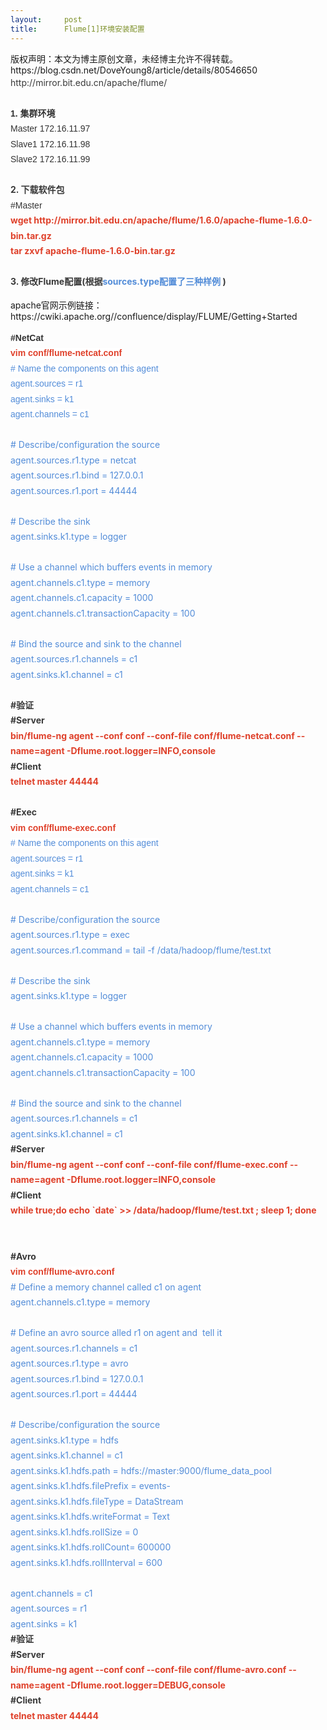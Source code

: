 ```yaml
---
layout:     post
title:      Flume[1]环境安装配置
---
```

<div id="article_content" class="article_content clearfix csdn-tracking-statistics" data-pid="blog" data-mod="popu_307" data-dsm="post">
								<div class="article-copyright">
					版权声明：本文为博主原创文章，未经博主允许不得转载。					https://blog.csdn.net/DoveYoung8/article/details/80546650				</div>
								            <link rel="stylesheet" href="https://csdnimg.cn/release/phoenix/template/css/ck_htmledit_views-f76675cdea.css">
						<div class="htmledit_views" id="content_views">
                <div style="font-size:14px;font-family:'-apple-system', BlinkMacSystemFont, 'PingFang SC', Helvetica, Tahoma, Arial, 'Hiragino Sans GB', 'Microsoft YaHei', '微软雅黑', SimSun, '宋体', Heiti, '黑体', sans-serif;color:rgb(57,57,57);line-height:1.75;white-space:pre-wrap;">http://mirror.bit.edu.cn/apache/flume/</div><div style="font-size:14px;font-family:'-apple-system', BlinkMacSystemFont, 'PingFang SC', Helvetica, Tahoma, Arial, 'Hiragino Sans GB', 'Microsoft YaHei', '微软雅黑', SimSun, '宋体', Heiti, '黑体', sans-serif;color:rgb(57,57,57);line-height:1.75;white-space:pre-wrap;"><br></div><div style="font-size:14px;font-family:'-apple-system', BlinkMacSystemFont, 'PingFang SC', Helvetica, Tahoma, Arial, 'Hiragino Sans GB', 'Microsoft YaHei', '微软雅黑', SimSun, '宋体', Heiti, '黑体', sans-serif;color:rgb(57,57,57);line-height:1.75;white-space:pre-wrap;"><span style="background-color:rgb(255,255,255);font-family:Arial;color:rgb(51,51,51);"><strong>1. 集群环境</strong></span></div><div style="font-size:14px;font-family:'-apple-system', BlinkMacSystemFont, 'PingFang SC', Helvetica, Tahoma, Arial, 'Hiragino Sans GB', 'Microsoft YaHei', '微软雅黑', SimSun, '宋体', Heiti, '黑体', sans-serif;color:rgb(57,57,57);line-height:1.75;white-space:pre-wrap;"><span style="background-color:rgb(255,255,255);font-family:Arial;color:rgb(51,51,51);">Master 172.16.11.97</span></div><div style="font-size:14px;font-family:'-apple-system', BlinkMacSystemFont, 'PingFang SC', Helvetica, Tahoma, Arial, 'Hiragino Sans GB', 'Microsoft YaHei', '微软雅黑', SimSun, '宋体', Heiti, '黑体', sans-serif;color:rgb(57,57,57);line-height:1.75;white-space:pre-wrap;"><span style="background-color:rgb(255,255,255);font-family:Arial;color:rgb(51,51,51);">Slave1 172.16.11.98</span></div><div style="font-size:14px;font-family:'-apple-system', BlinkMacSystemFont, 'PingFang SC', Helvetica, Tahoma, Arial, 'Hiragino Sans GB', 'Microsoft YaHei', '微软雅黑', SimSun, '宋体', Heiti, '黑体', sans-serif;color:rgb(57,57,57);line-height:1.75;white-space:pre-wrap;"><span style="background-color:rgb(255,255,255);font-family:Arial;color:rgb(51,51,51);">Slave2 172.16.11.99</span></div><div style="font-size:14px;font-family:'-apple-system', BlinkMacSystemFont, 'PingFang SC', Helvetica, Tahoma, Arial, 'Hiragino Sans GB', 'Microsoft YaHei', '微软雅黑', SimSun, '宋体', Heiti, '黑体', sans-serif;color:rgb(57,57,57);line-height:1.75;white-space:pre-wrap;"><br></div><div style="font-size:14px;font-family:'-apple-system', BlinkMacSystemFont, 'PingFang SC', Helvetica, Tahoma, Arial, 'Hiragino Sans GB', 'Microsoft YaHei', '微软雅黑', SimSun, '宋体', Heiti, '黑体', sans-serif;color:rgb(57,57,57);line-height:1.75;white-space:pre-wrap;"><span style="font-weight:bold;">2. 下载软件包</span></div><div style="font-size:14px;font-family:'-apple-system', BlinkMacSystemFont, 'PingFang SC', Helvetica, Tahoma, Arial, 'Hiragino Sans GB', 'Microsoft YaHei', '微软雅黑', SimSun, '宋体', Heiti, '黑体', sans-serif;color:rgb(57,57,57);line-height:1.75;white-space:pre-wrap;"><span style="background-color:rgb(255,255,255);font-family:Arial;color:rgb(51,51,51);">#Master</span></div><div style="font-size:14px;font-family:'-apple-system', BlinkMacSystemFont, 'PingFang SC', Helvetica, Tahoma, Arial, 'Hiragino Sans GB', 'Microsoft YaHei', '微软雅黑', SimSun, '宋体', Heiti, '黑体', sans-serif;color:rgb(57,57,57);line-height:1.75;white-space:pre-wrap;"><span style="color:rgb(223,64,42);"><strong>wget http://mirror.bit.edu.cn/apache/flume/1.6.0/apache-flume-1.6.0-bin.tar.gz</strong></span></div><div style="font-size:14px;font-family:'-apple-system', BlinkMacSystemFont, 'PingFang SC', Helvetica, Tahoma, Arial, 'Hiragino Sans GB', 'Microsoft YaHei', '微软雅黑', SimSun, '宋体', Heiti, '黑体', sans-serif;color:rgb(57,57,57);line-height:1.75;white-space:pre-wrap;"><span style="color:rgb(223,64,42);"><strong>tar zxvf apache-flume-1.6.0-bin.tar.gz</strong></span></div><div style="font-size:14px;font-family:'-apple-system', BlinkMacSystemFont, 'PingFang SC', Helvetica, Tahoma, Arial, 'Hiragino Sans GB', 'Microsoft YaHei', '微软雅黑', SimSun, '宋体', Heiti, '黑体', sans-serif;color:rgb(57,57,57);line-height:1.75;white-space:pre-wrap;"><br></div><div style="font-size:14px;font-family:'-apple-system', BlinkMacSystemFont, 'PingFang SC', Helvetica, Tahoma, Arial, 'Hiragino Sans GB', 'Microsoft YaHei', '微软雅黑', SimSun, '宋体', Heiti, '黑体', sans-serif;color:rgb(57,57,57);line-height:1.75;white-space:pre-wrap;"><span style="font-weight:bold;">3. 修改Flume配置(根据<span style="color:rgb(82,140,216);font-family:'-apple-system', BlinkMacSystemFont, 'PingFang SC', Helvetica, Tahoma, Arial, 'Hiragino Sans GB', 'Microsoft YaHei', '微软雅黑', SimSun, '宋体', Heiti, '黑体', sans-serif;font-size:14px;white-space:pre-wrap;">sources.type配置了三种样例 </span>)</span></div><p>apache官网示例链接：https://cwiki.apache.org//confluence/display/FLUME/Getting+Started</p><div style="font-size:14px;font-family:'-apple-system', BlinkMacSystemFont, 'PingFang SC', Helvetica, Tahoma, Arial, 'Hiragino Sans GB', 'Microsoft YaHei', '微软雅黑', SimSun, '宋体', Heiti, '黑体', sans-serif;color:rgb(57,57,57);line-height:1.75;white-space:pre-wrap;"><span style="background-color:rgb(255,255,255);font-family:Arial;color:rgb(51,51,51);"><strong>#NetCat</strong></span></div><div style="font-size:14px;font-family:'-apple-system', BlinkMacSystemFont, 'PingFang SC', Helvetica, Tahoma, Arial, 'Hiragino Sans GB', 'Microsoft YaHei', '微软雅黑', SimSun, '宋体', Heiti, '黑体', sans-serif;color:rgb(57,57,57);line-height:1.75;white-space:pre-wrap;"><span style="background-color:rgb(255,255,255);font-family:Arial;color:rgb(223,64,42);"><strong>vim conf/flume-netcat.conf</strong></span></div><div style="font-size:14px;font-family:'-apple-system', BlinkMacSystemFont, 'PingFang SC', Helvetica, Tahoma, Arial, 'Hiragino Sans GB', 'Microsoft YaHei', '微软雅黑', SimSun, '宋体', Heiti, '黑体', sans-serif;color:rgb(57,57,57);line-height:1.75;white-space:pre-wrap;"><span style="background-color:rgb(255,255,255);font-family:Arial;color:rgb(82,140,216);"># Name the components on this agent</span></div><div style="font-size:14px;font-family:'-apple-system', BlinkMacSystemFont, 'PingFang SC', Helvetica, Tahoma, Arial, 'Hiragino Sans GB', 'Microsoft YaHei', '微软雅黑', SimSun, '宋体', Heiti, '黑体', sans-serif;color:rgb(57,57,57);line-height:1.75;white-space:pre-wrap;"><span style="background-color:rgb(255,255,255);font-family:Arial;color:rgb(82,140,216);">agent.sources = r1</span></div><div style="font-size:14px;font-family:'-apple-system', BlinkMacSystemFont, 'PingFang SC', Helvetica, Tahoma, Arial, 'Hiragino Sans GB', 'Microsoft YaHei', '微软雅黑', SimSun, '宋体', Heiti, '黑体', sans-serif;color:rgb(57,57,57);line-height:1.75;white-space:pre-wrap;"><span style="background-color:rgb(255,255,255);font-family:Arial;color:rgb(82,140,216);">agent.sinks = k1</span></div><div style="font-size:14px;font-family:'-apple-system', BlinkMacSystemFont, 'PingFang SC', Helvetica, Tahoma, Arial, 'Hiragino Sans GB', 'Microsoft YaHei', '微软雅黑', SimSun, '宋体', Heiti, '黑体', sans-serif;color:rgb(57,57,57);line-height:1.75;white-space:pre-wrap;"><span style="background-color:rgb(255,255,255);font-family:Arial;color:rgb(82,140,216);">agent.channels = c1</span></div><div style="font-size:14px;font-family:'-apple-system', BlinkMacSystemFont, 'PingFang SC', Helvetica, Tahoma, Arial, 'Hiragino Sans GB', 'Microsoft YaHei', '微软雅黑', SimSun, '宋体', Heiti, '黑体', sans-serif;color:rgb(57,57,57);line-height:1.75;white-space:pre-wrap;"><br></div><div style="font-size:14px;font-family:'-apple-system', BlinkMacSystemFont, 'PingFang SC', Helvetica, Tahoma, Arial, 'Hiragino Sans GB', 'Microsoft YaHei', '微软雅黑', SimSun, '宋体', Heiti, '黑体', sans-serif;color:rgb(57,57,57);line-height:1.75;white-space:pre-wrap;"><span style="color:rgb(82,140,216);"># Describe/configuration the source</span></div><div style="font-size:14px;font-family:'-apple-system', BlinkMacSystemFont, 'PingFang SC', Helvetica, Tahoma, Arial, 'Hiragino Sans GB', 'Microsoft YaHei', '微软雅黑', SimSun, '宋体', Heiti, '黑体', sans-serif;color:rgb(57,57,57);line-height:1.75;white-space:pre-wrap;"><span style="color:rgb(82,140,216);">agent.sources.r1.type = netcat</span></div><div style="font-size:14px;font-family:'-apple-system', BlinkMacSystemFont, 'PingFang SC', Helvetica, Tahoma, Arial, 'Hiragino Sans GB', 'Microsoft YaHei', '微软雅黑', SimSun, '宋体', Heiti, '黑体', sans-serif;color:rgb(57,57,57);line-height:1.75;white-space:pre-wrap;"><span style="color:rgb(82,140,216);">agent.sources.r1.bind = 127.0.0.1</span></div><div style="font-size:14px;font-family:'-apple-system', BlinkMacSystemFont, 'PingFang SC', Helvetica, Tahoma, Arial, 'Hiragino Sans GB', 'Microsoft YaHei', '微软雅黑', SimSun, '宋体', Heiti, '黑体', sans-serif;color:rgb(57,57,57);line-height:1.75;white-space:pre-wrap;"><span style="color:rgb(82,140,216);">agent.sources.r1.port = 44444</span></div><div style="font-size:14px;font-family:'-apple-system', BlinkMacSystemFont, 'PingFang SC', Helvetica, Tahoma, Arial, 'Hiragino Sans GB', 'Microsoft YaHei', '微软雅黑', SimSun, '宋体', Heiti, '黑体', sans-serif;color:rgb(57,57,57);line-height:1.75;white-space:pre-wrap;"><br></div><div style="font-size:14px;font-family:'-apple-system', BlinkMacSystemFont, 'PingFang SC', Helvetica, Tahoma, Arial, 'Hiragino Sans GB', 'Microsoft YaHei', '微软雅黑', SimSun, '宋体', Heiti, '黑体', sans-serif;color:rgb(57,57,57);line-height:1.75;white-space:pre-wrap;"><span style="color:rgb(82,140,216);"># Describe the sink</span></div><div style="font-size:14px;font-family:'-apple-system', BlinkMacSystemFont, 'PingFang SC', Helvetica, Tahoma, Arial, 'Hiragino Sans GB', 'Microsoft YaHei', '微软雅黑', SimSun, '宋体', Heiti, '黑体', sans-serif;color:rgb(57,57,57);line-height:1.75;white-space:pre-wrap;"><span style="color:rgb(82,140,216);">agent.sinks.k1.type = logger</span></div><div style="font-size:14px;font-family:'-apple-system', BlinkMacSystemFont, 'PingFang SC', Helvetica, Tahoma, Arial, 'Hiragino Sans GB', 'Microsoft YaHei', '微软雅黑', SimSun, '宋体', Heiti, '黑体', sans-serif;color:rgb(57,57,57);line-height:1.75;white-space:pre-wrap;"><br></div><div style="font-size:14px;font-family:'-apple-system', BlinkMacSystemFont, 'PingFang SC', Helvetica, Tahoma, Arial, 'Hiragino Sans GB', 'Microsoft YaHei', '微软雅黑', SimSun, '宋体', Heiti, '黑体', sans-serif;color:rgb(57,57,57);line-height:1.75;white-space:pre-wrap;"><span style="color:rgb(82,140,216);"># Use a channel which buffers events in memory</span></div><div style="font-size:14px;font-family:'-apple-system', BlinkMacSystemFont, 'PingFang SC', Helvetica, Tahoma, Arial, 'Hiragino Sans GB', 'Microsoft YaHei', '微软雅黑', SimSun, '宋体', Heiti, '黑体', sans-serif;color:rgb(57,57,57);line-height:1.75;white-space:pre-wrap;"><span style="color:rgb(82,140,216);">agent.channels.c1.type = memory</span></div><div style="font-size:14px;font-family:'-apple-system', BlinkMacSystemFont, 'PingFang SC', Helvetica, Tahoma, Arial, 'Hiragino Sans GB', 'Microsoft YaHei', '微软雅黑', SimSun, '宋体', Heiti, '黑体', sans-serif;color:rgb(57,57,57);line-height:1.75;white-space:pre-wrap;"><span style="color:rgb(82,140,216);">agent.channels.c1.capacity = 1000</span></div><div style="font-size:14px;font-family:'-apple-system', BlinkMacSystemFont, 'PingFang SC', Helvetica, Tahoma, Arial, 'Hiragino Sans GB', 'Microsoft YaHei', '微软雅黑', SimSun, '宋体', Heiti, '黑体', sans-serif;color:rgb(57,57,57);line-height:1.75;white-space:pre-wrap;"><span style="color:rgb(82,140,216);">agent.channels.c1.transactionCapacity = 100</span></div><div style="font-size:14px;font-family:'-apple-system', BlinkMacSystemFont, 'PingFang SC', Helvetica, Tahoma, Arial, 'Hiragino Sans GB', 'Microsoft YaHei', '微软雅黑', SimSun, '宋体', Heiti, '黑体', sans-serif;color:rgb(57,57,57);line-height:1.75;white-space:pre-wrap;"><br></div><div style="font-size:14px;font-family:'-apple-system', BlinkMacSystemFont, 'PingFang SC', Helvetica, Tahoma, Arial, 'Hiragino Sans GB', 'Microsoft YaHei', '微软雅黑', SimSun, '宋体', Heiti, '黑体', sans-serif;color:rgb(57,57,57);line-height:1.75;white-space:pre-wrap;"><span style="color:rgb(82,140,216);"># Bind the source and sink to the channel</span></div><div style="font-size:14px;font-family:'-apple-system', BlinkMacSystemFont, 'PingFang SC', Helvetica, Tahoma, Arial, 'Hiragino Sans GB', 'Microsoft YaHei', '微软雅黑', SimSun, '宋体', Heiti, '黑体', sans-serif;color:rgb(57,57,57);line-height:1.75;white-space:pre-wrap;"><span style="color:rgb(82,140,216);">agent.sources.r1.channels = c1</span></div><div style="font-size:14px;font-family:'-apple-system', BlinkMacSystemFont, 'PingFang SC', Helvetica, Tahoma, Arial, 'Hiragino Sans GB', 'Microsoft YaHei', '微软雅黑', SimSun, '宋体', Heiti, '黑体', sans-serif;color:rgb(57,57,57);line-height:1.75;white-space:pre-wrap;"><span style="color:rgb(82,140,216);">agent.sinks.k1.channel = c1 </span></div><div style="font-size:14px;font-family:'-apple-system', BlinkMacSystemFont, 'PingFang SC', Helvetica, Tahoma, Arial, 'Hiragino Sans GB', 'Microsoft YaHei', '微软雅黑', SimSun, '宋体', Heiti, '黑体', sans-serif;color:rgb(57,57,57);line-height:1.75;white-space:pre-wrap;"><br></div><div style="font-size:14px;font-family:'-apple-system', BlinkMacSystemFont, 'PingFang SC', Helvetica, Tahoma, Arial, 'Hiragino Sans GB', 'Microsoft YaHei', '微软雅黑', SimSun, '宋体', Heiti, '黑体', sans-serif;color:rgb(57,57,57);line-height:1.75;white-space:pre-wrap;"><span style="font-weight:bold;">#验证</span></div><div style="font-size:14px;font-family:'-apple-system', BlinkMacSystemFont, 'PingFang SC', Helvetica, Tahoma, Arial, 'Hiragino Sans GB', 'Microsoft YaHei', '微软雅黑', SimSun, '宋体', Heiti, '黑体', sans-serif;color:rgb(57,57,57);line-height:1.75;white-space:pre-wrap;"><span style="font-weight:bold;">#Server</span></div><div style="font-size:14px;font-family:'-apple-system', BlinkMacSystemFont, 'PingFang SC', Helvetica, Tahoma, Arial, 'Hiragino Sans GB', 'Microsoft YaHei', '微软雅黑', SimSun, '宋体', Heiti, '黑体', sans-serif;color:rgb(57,57,57);line-height:1.75;white-space:pre-wrap;"><span style="color:rgb(223,64,42);"><strong>bin/flume-ng agent --conf conf --conf-file conf/flume-netcat.conf --name=agent -Dflume.root.logger=INFO,console</strong></span></div><div style="font-size:14px;font-family:'-apple-system', BlinkMacSystemFont, 'PingFang SC', Helvetica, Tahoma, Arial, 'Hiragino Sans GB', 'Microsoft YaHei', '微软雅黑', SimSun, '宋体', Heiti, '黑体', sans-serif;color:rgb(57,57,57);line-height:1.75;white-space:pre-wrap;"><span style="font-weight:bold;">#Client </span></div><div style="font-size:14px;font-family:'-apple-system', BlinkMacSystemFont, 'PingFang SC', Helvetica, Tahoma, Arial, 'Hiragino Sans GB', 'Microsoft YaHei', '微软雅黑', SimSun, '宋体', Heiti, '黑体', sans-serif;color:rgb(57,57,57);line-height:1.75;white-space:pre-wrap;"><span style="color:rgb(223,64,42);"><strong>telnet master 44444</strong></span></div><div style="font-size:14px;font-family:'-apple-system', BlinkMacSystemFont, 'PingFang SC', Helvetica, Tahoma, Arial, 'Hiragino Sans GB', 'Microsoft YaHei', '微软雅黑', SimSun, '宋体', Heiti, '黑体', sans-serif;color:rgb(57,57,57);line-height:1.75;white-space:pre-wrap;"><br></div><div style="font-size:14px;font-family:'-apple-system', BlinkMacSystemFont, 'PingFang SC', Helvetica, Tahoma, Arial, 'Hiragino Sans GB', 'Microsoft YaHei', '微软雅黑', SimSun, '宋体', Heiti, '黑体', sans-serif;color:rgb(57,57,57);line-height:1.75;white-space:pre-wrap;"><span style="font-weight:bold;">#Exec</span></div><div style="font-size:14px;font-family:'-apple-system', BlinkMacSystemFont, 'PingFang SC', Helvetica, Tahoma, Arial, 'Hiragino Sans GB', 'Microsoft YaHei', '微软雅黑', SimSun, '宋体', Heiti, '黑体', sans-serif;color:rgb(57,57,57);line-height:1.75;white-space:pre-wrap;"><span style="background-color:rgb(255,255,255);font-family:Arial;color:rgb(223,64,42);"><strong>vim conf/flume-exec.conf</strong></span></div><div style="font-size:14px;font-family:'-apple-system', BlinkMacSystemFont, 'PingFang SC', Helvetica, Tahoma, Arial, 'Hiragino Sans GB', 'Microsoft YaHei', '微软雅黑', SimSun, '宋体', Heiti, '黑体', sans-serif;color:rgb(57,57,57);line-height:1.75;white-space:pre-wrap;"><span style="background-color:rgb(255,255,255);font-family:Arial;color:rgb(82,140,216);"># Name the components on this agent</span></div><div style="font-size:14px;font-family:'-apple-system', BlinkMacSystemFont, 'PingFang SC', Helvetica, Tahoma, Arial, 'Hiragino Sans GB', 'Microsoft YaHei', '微软雅黑', SimSun, '宋体', Heiti, '黑体', sans-serif;color:rgb(57,57,57);line-height:1.75;white-space:pre-wrap;"><span style="background-color:rgb(255,255,255);font-family:Arial;color:rgb(82,140,216);">agent.sources = r1</span></div><div style="font-size:14px;font-family:'-apple-system', BlinkMacSystemFont, 'PingFang SC', Helvetica, Tahoma, Arial, 'Hiragino Sans GB', 'Microsoft YaHei', '微软雅黑', SimSun, '宋体', Heiti, '黑体', sans-serif;color:rgb(57,57,57);line-height:1.75;white-space:pre-wrap;"><span style="background-color:rgb(255,255,255);font-family:Arial;color:rgb(82,140,216);">agent.sinks = k1</span></div><div style="font-size:14px;font-family:'-apple-system', BlinkMacSystemFont, 'PingFang SC', Helvetica, Tahoma, Arial, 'Hiragino Sans GB', 'Microsoft YaHei', '微软雅黑', SimSun, '宋体', Heiti, '黑体', sans-serif;color:rgb(57,57,57);line-height:1.75;white-space:pre-wrap;"><span style="background-color:rgb(255,255,255);font-family:Arial;color:rgb(82,140,216);">agent.channels = c1</span></div><div style="font-size:14px;font-family:'-apple-system', BlinkMacSystemFont, 'PingFang SC', Helvetica, Tahoma, Arial, 'Hiragino Sans GB', 'Microsoft YaHei', '微软雅黑', SimSun, '宋体', Heiti, '黑体', sans-serif;color:rgb(57,57,57);line-height:1.75;white-space:pre-wrap;"><br></div><div style="font-size:14px;font-family:'-apple-system', BlinkMacSystemFont, 'PingFang SC', Helvetica, Tahoma, Arial, 'Hiragino Sans GB', 'Microsoft YaHei', '微软雅黑', SimSun, '宋体', Heiti, '黑体', sans-serif;color:rgb(57,57,57);line-height:1.75;white-space:pre-wrap;"><span style="color:rgb(82,140,216);"># Describe/configuration the source</span></div><div style="font-size:14px;font-family:'-apple-system', BlinkMacSystemFont, 'PingFang SC', Helvetica, Tahoma, Arial, 'Hiragino Sans GB', 'Microsoft YaHei', '微软雅黑', SimSun, '宋体', Heiti, '黑体', sans-serif;color:rgb(57,57,57);line-height:1.75;white-space:pre-wrap;"><span style="color:rgb(82,140,216);">agent.sources.r1.type = exec</span></div><div style="font-size:14px;font-family:'-apple-system', BlinkMacSystemFont, 'PingFang SC', Helvetica, Tahoma, Arial, 'Hiragino Sans GB', 'Microsoft YaHei', '微软雅黑', SimSun, '宋体', Heiti, '黑体', sans-serif;color:rgb(57,57,57);line-height:1.75;white-space:pre-wrap;"><span style="color:rgb(82,140,216);">agent.sources.r1.command = tail -f /data/hadoop/flume/test.txt</span></div><div style="font-size:14px;font-family:'-apple-system', BlinkMacSystemFont, 'PingFang SC', Helvetica, Tahoma, Arial, 'Hiragino Sans GB', 'Microsoft YaHei', '微软雅黑', SimSun, '宋体', Heiti, '黑体', sans-serif;color:rgb(57,57,57);line-height:1.75;white-space:pre-wrap;"><br></div><div style="font-size:14px;font-family:'-apple-system', BlinkMacSystemFont, 'PingFang SC', Helvetica, Tahoma, Arial, 'Hiragino Sans GB', 'Microsoft YaHei', '微软雅黑', SimSun, '宋体', Heiti, '黑体', sans-serif;color:rgb(57,57,57);line-height:1.75;white-space:pre-wrap;"><span style="color:rgb(82,140,216);"># Describe the sink</span></div><div style="font-size:14px;font-family:'-apple-system', BlinkMacSystemFont, 'PingFang SC', Helvetica, Tahoma, Arial, 'Hiragino Sans GB', 'Microsoft YaHei', '微软雅黑', SimSun, '宋体', Heiti, '黑体', sans-serif;color:rgb(57,57,57);line-height:1.75;white-space:pre-wrap;"><span style="color:rgb(82,140,216);">agent.sinks.k1.type = logger</span></div><div style="font-size:14px;font-family:'-apple-system', BlinkMacSystemFont, 'PingFang SC', Helvetica, Tahoma, Arial, 'Hiragino Sans GB', 'Microsoft YaHei', '微软雅黑', SimSun, '宋体', Heiti, '黑体', sans-serif;color:rgb(57,57,57);line-height:1.75;white-space:pre-wrap;"><br></div><div style="font-size:14px;font-family:'-apple-system', BlinkMacSystemFont, 'PingFang SC', Helvetica, Tahoma, Arial, 'Hiragino Sans GB', 'Microsoft YaHei', '微软雅黑', SimSun, '宋体', Heiti, '黑体', sans-serif;color:rgb(57,57,57);line-height:1.75;white-space:pre-wrap;"><span style="color:rgb(82,140,216);"># Use a channel which buffers events in memory</span></div><div style="font-size:14px;font-family:'-apple-system', BlinkMacSystemFont, 'PingFang SC', Helvetica, Tahoma, Arial, 'Hiragino Sans GB', 'Microsoft YaHei', '微软雅黑', SimSun, '宋体', Heiti, '黑体', sans-serif;color:rgb(57,57,57);line-height:1.75;white-space:pre-wrap;"><span style="color:rgb(82,140,216);">agent.channels.c1.type = memory</span></div><div style="font-size:14px;font-family:'-apple-system', BlinkMacSystemFont, 'PingFang SC', Helvetica, Tahoma, Arial, 'Hiragino Sans GB', 'Microsoft YaHei', '微软雅黑', SimSun, '宋体', Heiti, '黑体', sans-serif;color:rgb(57,57,57);line-height:1.75;white-space:pre-wrap;"><span style="color:rgb(82,140,216);">agent.channels.c1.capacity = 1000</span></div><div style="font-size:14px;font-family:'-apple-system', BlinkMacSystemFont, 'PingFang SC', Helvetica, Tahoma, Arial, 'Hiragino Sans GB', 'Microsoft YaHei', '微软雅黑', SimSun, '宋体', Heiti, '黑体', sans-serif;color:rgb(57,57,57);line-height:1.75;white-space:pre-wrap;"><span style="color:rgb(82,140,216);">agent.channels.c1.transactionCapacity = 100</span></div><div style="font-size:14px;font-family:'-apple-system', BlinkMacSystemFont, 'PingFang SC', Helvetica, Tahoma, Arial, 'Hiragino Sans GB', 'Microsoft YaHei', '微软雅黑', SimSun, '宋体', Heiti, '黑体', sans-serif;color:rgb(57,57,57);line-height:1.75;white-space:pre-wrap;"><br></div><div style="font-size:14px;font-family:'-apple-system', BlinkMacSystemFont, 'PingFang SC', Helvetica, Tahoma, Arial, 'Hiragino Sans GB', 'Microsoft YaHei', '微软雅黑', SimSun, '宋体', Heiti, '黑体', sans-serif;color:rgb(57,57,57);line-height:1.75;white-space:pre-wrap;"><span style="color:rgb(82,140,216);"># Bind the source and sink to the channel</span></div><div style="font-size:14px;font-family:'-apple-system', BlinkMacSystemFont, 'PingFang SC', Helvetica, Tahoma, Arial, 'Hiragino Sans GB', 'Microsoft YaHei', '微软雅黑', SimSun, '宋体', Heiti, '黑体', sans-serif;color:rgb(57,57,57);line-height:1.75;white-space:pre-wrap;"><span style="color:rgb(82,140,216);">agent.sources.r1.channels = c1</span></div><div style="font-size:14px;font-family:'-apple-system', BlinkMacSystemFont, 'PingFang SC', Helvetica, Tahoma, Arial, 'Hiragino Sans GB', 'Microsoft YaHei', '微软雅黑', SimSun, '宋体', Heiti, '黑体', sans-serif;color:rgb(57,57,57);line-height:1.75;white-space:pre-wrap;"><span style="color:rgb(82,140,216);">agent.sinks.k1.channel = c1 </span></div><div style="font-size:14px;font-family:'-apple-system', BlinkMacSystemFont, 'PingFang SC', Helvetica, Tahoma, Arial, 'Hiragino Sans GB', 'Microsoft YaHei', '微软雅黑', SimSun, '宋体', Heiti, '黑体', sans-serif;color:rgb(57,57,57);line-height:1.75;white-space:pre-wrap;"><span style="font-weight:bold;">#Server</span></div><div style="font-size:14px;font-family:'-apple-system', BlinkMacSystemFont, 'PingFang SC', Helvetica, Tahoma, Arial, 'Hiragino Sans GB', 'Microsoft YaHei', '微软雅黑', SimSun, '宋体', Heiti, '黑体', sans-serif;color:rgb(57,57,57);line-height:1.75;white-space:pre-wrap;"><span style="color:rgb(223,64,42);"><strong>bin/flume-ng agent --conf conf --conf-file conf/flume-exec.conf --name=agent -Dflume.root.logger=INFO,console</strong></span></div><div style="font-size:14px;font-family:'-apple-system', BlinkMacSystemFont, 'PingFang SC', Helvetica, Tahoma, Arial, 'Hiragino Sans GB', 'Microsoft YaHei', '微软雅黑', SimSun, '宋体', Heiti, '黑体', sans-serif;color:rgb(57,57,57);line-height:1.75;white-space:pre-wrap;"><span style="font-weight:bold;">#Client </span></div><div style="font-size:14px;font-family:'-apple-system', BlinkMacSystemFont, 'PingFang SC', Helvetica, Tahoma, Arial, 'Hiragino Sans GB', 'Microsoft YaHei', '微软雅黑', SimSun, '宋体', Heiti, '黑体', sans-serif;color:rgb(57,57,57);line-height:1.75;white-space:pre-wrap;"><span style="color:rgb(223,64,42);"><strong>while true;do echo `date` &gt;&gt; /data/hadoop/flume/test.txt ; sleep 1; done</strong></span></div><div style="font-size:14px;font-family:'-apple-system', BlinkMacSystemFont, 'PingFang SC', Helvetica, Tahoma, Arial, 'Hiragino Sans GB', 'Microsoft YaHei', '微软雅黑', SimSun, '宋体', Heiti, '黑体', sans-serif;color:rgb(57,57,57);line-height:1.75;white-space:pre-wrap;"><br></div><div style="font-size:14px;font-family:'-apple-system', BlinkMacSystemFont, 'PingFang SC', Helvetica, Tahoma, Arial, 'Hiragino Sans GB', 'Microsoft YaHei', '微软雅黑', SimSun, '宋体', Heiti, '黑体', sans-serif;color:rgb(57,57,57);line-height:1.75;white-space:pre-wrap;"><br></div><div style="font-size:14px;font-family:'-apple-system', BlinkMacSystemFont, 'PingFang SC', Helvetica, Tahoma, Arial, 'Hiragino Sans GB', 'Microsoft YaHei', '微软雅黑', SimSun, '宋体', Heiti, '黑体', sans-serif;color:rgb(57,57,57);line-height:1.75;white-space:pre-wrap;"><span style="font-weight:bold;">#Avro</span></div><div style="font-size:14px;font-family:'-apple-system', BlinkMacSystemFont, 'PingFang SC', Helvetica, Tahoma, Arial, 'Hiragino Sans GB', 'Microsoft YaHei', '微软雅黑', SimSun, '宋体', Heiti, '黑体', sans-serif;color:rgb(57,57,57);line-height:1.75;white-space:pre-wrap;"><span style="background-color:rgb(255,255,255);font-family:Arial;color:rgb(223,64,42);"><strong>vim conf/flume-avro.conf</strong></span></div><div style="font-size:14px;font-family:'-apple-system', BlinkMacSystemFont, 'PingFang SC', Helvetica, Tahoma, Arial, 'Hiragino Sans GB', 'Microsoft YaHei', '微软雅黑', SimSun, '宋体', Heiti, '黑体', sans-serif;color:rgb(57,57,57);line-height:1.75;white-space:pre-wrap;"><span style="color:rgb(82,140,216);"># Define a memory channel called c1 on agent</span></div><div style="font-size:14px;font-family:'-apple-system', BlinkMacSystemFont, 'PingFang SC', Helvetica, Tahoma, Arial, 'Hiragino Sans GB', 'Microsoft YaHei', '微软雅黑', SimSun, '宋体', Heiti, '黑体', sans-serif;color:rgb(57,57,57);line-height:1.75;white-space:pre-wrap;"><span style="color:rgb(82,140,216);">agent.channels.c1.type = memory</span></div><div style="font-size:14px;font-family:'-apple-system', BlinkMacSystemFont, 'PingFang SC', Helvetica, Tahoma, Arial, 'Hiragino Sans GB', 'Microsoft YaHei', '微软雅黑', SimSun, '宋体', Heiti, '黑体', sans-serif;color:rgb(57,57,57);line-height:1.75;white-space:pre-wrap;"><br></div><div style="font-size:14px;font-family:'-apple-system', BlinkMacSystemFont, 'PingFang SC', Helvetica, Tahoma, Arial, 'Hiragino Sans GB', 'Microsoft YaHei', '微软雅黑', SimSun, '宋体', Heiti, '黑体', sans-serif;color:rgb(57,57,57);line-height:1.75;white-space:pre-wrap;"><span style="color:rgb(82,140,216);"># Define an avro source alled r1 on agent and  tell it</span></div><div style="font-size:14px;font-family:'-apple-system', BlinkMacSystemFont, 'PingFang SC', Helvetica, Tahoma, Arial, 'Hiragino Sans GB', 'Microsoft YaHei', '微软雅黑', SimSun, '宋体', Heiti, '黑体', sans-serif;color:rgb(57,57,57);line-height:1.75;white-space:pre-wrap;"><span style="color:rgb(82,140,216);">agent.sources.r1.channels = c1</span></div><div style="font-size:14px;font-family:'-apple-system', BlinkMacSystemFont, 'PingFang SC', Helvetica, Tahoma, Arial, 'Hiragino Sans GB', 'Microsoft YaHei', '微软雅黑', SimSun, '宋体', Heiti, '黑体', sans-serif;color:rgb(57,57,57);line-height:1.75;white-space:pre-wrap;"><span style="color:rgb(82,140,216);">agent.sources.r1.type = avro</span></div><div style="font-size:14px;font-family:'-apple-system', BlinkMacSystemFont, 'PingFang SC', Helvetica, Tahoma, Arial, 'Hiragino Sans GB', 'Microsoft YaHei', '微软雅黑', SimSun, '宋体', Heiti, '黑体', sans-serif;color:rgb(57,57,57);line-height:1.75;white-space:pre-wrap;"><span style="color:rgb(82,140,216);">agent.sources.r1.bind = 127.0.0.1</span></div><div style="font-size:14px;font-family:'-apple-system', BlinkMacSystemFont, 'PingFang SC', Helvetica, Tahoma, Arial, 'Hiragino Sans GB', 'Microsoft YaHei', '微软雅黑', SimSun, '宋体', Heiti, '黑体', sans-serif;color:rgb(57,57,57);line-height:1.75;white-space:pre-wrap;"><span style="color:rgb(82,140,216);">agent.sources.r1.port = 44444</span></div><div style="font-size:14px;font-family:'-apple-system', BlinkMacSystemFont, 'PingFang SC', Helvetica, Tahoma, Arial, 'Hiragino Sans GB', 'Microsoft YaHei', '微软雅黑', SimSun, '宋体', Heiti, '黑体', sans-serif;color:rgb(57,57,57);line-height:1.75;white-space:pre-wrap;"><br></div><div style="font-size:14px;font-family:'-apple-system', BlinkMacSystemFont, 'PingFang SC', Helvetica, Tahoma, Arial, 'Hiragino Sans GB', 'Microsoft YaHei', '微软雅黑', SimSun, '宋体', Heiti, '黑体', sans-serif;color:rgb(57,57,57);line-height:1.75;white-space:pre-wrap;"><span style="color:rgb(82,140,216);"># Describe/configuration the source</span></div><div style="font-size:14px;font-family:'-apple-system', BlinkMacSystemFont, 'PingFang SC', Helvetica, Tahoma, Arial, 'Hiragino Sans GB', 'Microsoft YaHei', '微软雅黑', SimSun, '宋体', Heiti, '黑体', sans-serif;color:rgb(57,57,57);line-height:1.75;white-space:pre-wrap;"><span style="color:rgb(82,140,216);">agent.sinks.k1.type = hdfs</span></div><div style="font-size:14px;font-family:'-apple-system', BlinkMacSystemFont, 'PingFang SC', Helvetica, Tahoma, Arial, 'Hiragino Sans GB', 'Microsoft YaHei', '微软雅黑', SimSun, '宋体', Heiti, '黑体', sans-serif;color:rgb(57,57,57);line-height:1.75;white-space:pre-wrap;"><span style="color:rgb(82,140,216);">agent.sinks.k1.channel = c1</span></div><div style="font-size:14px;font-family:'-apple-system', BlinkMacSystemFont, 'PingFang SC', Helvetica, Tahoma, Arial, 'Hiragino Sans GB', 'Microsoft YaHei', '微软雅黑', SimSun, '宋体', Heiti, '黑体', sans-serif;color:rgb(57,57,57);line-height:1.75;white-space:pre-wrap;"><span style="color:rgb(82,140,216);">agent.sinks.k1.hdfs.path = hdfs://master:9000/flume_data_pool</span></div><div style="font-size:14px;font-family:'-apple-system', BlinkMacSystemFont, 'PingFang SC', Helvetica, Tahoma, Arial, 'Hiragino Sans GB', 'Microsoft YaHei', '微软雅黑', SimSun, '宋体', Heiti, '黑体', sans-serif;color:rgb(57,57,57);line-height:1.75;white-space:pre-wrap;"><span style="color:rgb(82,140,216);">agent.sinks.k1.hdfs.filePrefix = events-</span></div><div style="font-size:14px;font-family:'-apple-system', BlinkMacSystemFont, 'PingFang SC', Helvetica, Tahoma, Arial, 'Hiragino Sans GB', 'Microsoft YaHei', '微软雅黑', SimSun, '宋体', Heiti, '黑体', sans-serif;color:rgb(57,57,57);line-height:1.75;white-space:pre-wrap;"><span style="color:rgb(82,140,216);">agent.sinks.k1.hdfs.fileType = DataStream</span></div><div style="font-size:14px;font-family:'-apple-system', BlinkMacSystemFont, 'PingFang SC', Helvetica, Tahoma, Arial, 'Hiragino Sans GB', 'Microsoft YaHei', '微软雅黑', SimSun, '宋体', Heiti, '黑体', sans-serif;color:rgb(57,57,57);line-height:1.75;white-space:pre-wrap;"><span style="color:rgb(82,140,216);">agent.sinks.k1.hdfs.writeFormat = Text</span></div><div style="font-size:14px;font-family:'-apple-system', BlinkMacSystemFont, 'PingFang SC', Helvetica, Tahoma, Arial, 'Hiragino Sans GB', 'Microsoft YaHei', '微软雅黑', SimSun, '宋体', Heiti, '黑体', sans-serif;color:rgb(57,57,57);line-height:1.75;white-space:pre-wrap;"><span style="color:rgb(82,140,216);">agent.sinks.k1.hdfs.rollSize = 0</span></div><div style="font-size:14px;font-family:'-apple-system', BlinkMacSystemFont, 'PingFang SC', Helvetica, Tahoma, Arial, 'Hiragino Sans GB', 'Microsoft YaHei', '微软雅黑', SimSun, '宋体', Heiti, '黑体', sans-serif;color:rgb(57,57,57);line-height:1.75;white-space:pre-wrap;"><span style="color:rgb(82,140,216);">agent.sinks.k1.hdfs.rollCount= 600000</span></div><div style="font-size:14px;font-family:'-apple-system', BlinkMacSystemFont, 'PingFang SC', Helvetica, Tahoma, Arial, 'Hiragino Sans GB', 'Microsoft YaHei', '微软雅黑', SimSun, '宋体', Heiti, '黑体', sans-serif;color:rgb(57,57,57);line-height:1.75;white-space:pre-wrap;"><span style="color:rgb(82,140,216);">agent.sinks.k1.hdfs.rollInterval = 600</span></div><div style="font-size:14px;font-family:'-apple-system', BlinkMacSystemFont, 'PingFang SC', Helvetica, Tahoma, Arial, 'Hiragino Sans GB', 'Microsoft YaHei', '微软雅黑', SimSun, '宋体', Heiti, '黑体', sans-serif;color:rgb(57,57,57);line-height:1.75;white-space:pre-wrap;"><br></div><div style="font-size:14px;font-family:'-apple-system', BlinkMacSystemFont, 'PingFang SC', Helvetica, Tahoma, Arial, 'Hiragino Sans GB', 'Microsoft YaHei', '微软雅黑', SimSun, '宋体', Heiti, '黑体', sans-serif;color:rgb(57,57,57);line-height:1.75;white-space:pre-wrap;"><span style="color:rgb(82,140,216);">agent.channels = c1</span></div><div style="font-size:14px;font-family:'-apple-system', BlinkMacSystemFont, 'PingFang SC', Helvetica, Tahoma, Arial, 'Hiragino Sans GB', 'Microsoft YaHei', '微软雅黑', SimSun, '宋体', Heiti, '黑体', sans-serif;color:rgb(57,57,57);line-height:1.75;white-space:pre-wrap;"><span style="color:rgb(82,140,216);">agent.sources = r1</span></div><div style="font-size:14px;font-family:'-apple-system', BlinkMacSystemFont, 'PingFang SC', Helvetica, Tahoma, Arial, 'Hiragino Sans GB', 'Microsoft YaHei', '微软雅黑', SimSun, '宋体', Heiti, '黑体', sans-serif;color:rgb(57,57,57);line-height:1.75;white-space:pre-wrap;"><span style="color:rgb(82,140,216);">agent.sinks = k1</span></div><div style="font-size:14px;font-family:'-apple-system', BlinkMacSystemFont, 'PingFang SC', Helvetica, Tahoma, Arial, 'Hiragino Sans GB', 'Microsoft YaHei', '微软雅黑', SimSun, '宋体', Heiti, '黑体', sans-serif;color:rgb(57,57,57);line-height:1.75;white-space:pre-wrap;"><span style="font-weight:bold;">#验证</span></div><div style="font-size:14px;font-family:'-apple-system', BlinkMacSystemFont, 'PingFang SC', Helvetica, Tahoma, Arial, 'Hiragino Sans GB', 'Microsoft YaHei', '微软雅黑', SimSun, '宋体', Heiti, '黑体', sans-serif;color:rgb(57,57,57);line-height:1.75;white-space:pre-wrap;"><span style="font-weight:bold;">#Server</span></div><div style="font-size:14px;font-family:'-apple-system', BlinkMacSystemFont, 'PingFang SC', Helvetica, Tahoma, Arial, 'Hiragino Sans GB', 'Microsoft YaHei', '微软雅黑', SimSun, '宋体', Heiti, '黑体', sans-serif;color:rgb(57,57,57);line-height:1.75;white-space:pre-wrap;"><span style="color:rgb(223,64,42);"><strong>bin/flume-ng agent --conf conf --conf-file conf/flume-avro.conf --name=agent -Dflume.root.logger=DEBUG,console</strong></span></div><div style="font-size:14px;font-family:'-apple-system', BlinkMacSystemFont, 'PingFang SC', Helvetica, Tahoma, Arial, 'Hiragino Sans GB', 'Microsoft YaHei', '微软雅黑', SimSun, '宋体', Heiti, '黑体', sans-serif;color:rgb(57,57,57);line-height:1.75;white-space:pre-wrap;"><span style="font-weight:bold;">#Client </span></div><div style="font-size:14px;font-family:'-apple-system', BlinkMacSystemFont, 'PingFang SC', Helvetica, Tahoma, Arial, 'Hiragino Sans GB', 'Microsoft YaHei', '微软雅黑', SimSun, '宋体', Heiti, '黑体', sans-serif;color:rgb(57,57,57);line-height:1.75;white-space:pre-wrap;"><span style="color:rgb(223,64,42);"><strong>telnet master 44444</strong></span></div>            </div>
                </div>